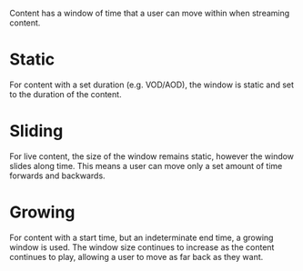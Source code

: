 Content has a window of time that a user can move within when streaming content. 

# Static

For content with a set duration (e.g. VOD/AOD), the window is static and set to the duration of the content.

# Sliding

For live content, the size of the window remains static, however the window slides along time. This means a user can move only a set amount of time forwards and backwards.

# Growing

For content with a start time, but an indeterminate end time, a growing window is used. The window size continues to increase as the content continues to play, allowing a user to move as far back as they want.